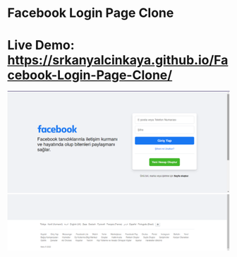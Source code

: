 # Facebook Login Page Clone

# Live Demo: https://srkanyalcinkaya.github.io/Facebook-Login-Page-Clone/

![alt text](https://github.com/srkanyalcinkaya/Facebook-Login-Page-Clone/blob/main/ScreenShot-1.png?raw=true)
![alt text](https://github.com/srkanyalcinkaya/Facebook-Login-Page-Clone/blob/main/ScreenShot-2.png?raw=true)
